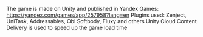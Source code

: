 The game is made on Unity and published in Yandex Games: https://yandex.com/games/app/257958?lang=en
Plugins used: Zenject, UniTask, Addressables, Obi Softbody, Fluxy and others
Unity Cloud Content Delivery is used to speed up the game load time
